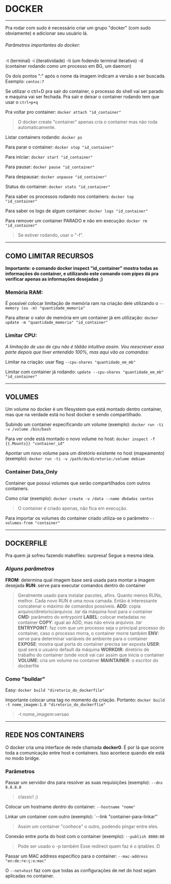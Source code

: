 # DOCKER

---

Pra rodar com sudo é necessário criar um grupo "docker" (com sudo obviamente) e adicionar seu usuário lá.

###### Parâmetros importantes do docker:
 
   -t (terminal)
   -i (iteratividade)
   -ti (um fodendo terminal iterativo)
   -d (container rodando como um processo em BG, um daemon)

Os dois pontos ":" após o nome da imagem indicam a versão a ser buscada. Exemplo: `centos:7`

Se utilizar o ctrl+D pra sair do container, o processo do shell vai ser parado e maquina vai ser fechada. Pra sair e deixar o container rodando tem que usar o `ctrl+p+q`

Pra voltar pro container: `docker attach "id_container"`

> O docker create "container" apenas cria o container mas não roda automaticamente.

Listar containers rodando: `docker ps`

Para parar o container: `docker stop "id_container"`

Para iniciar: `docker start "id_container"`

Para pausar: `docker pause "id_container"`

Para despausar: `docker unpause "id_container"`

Status do container: `docker stats "id_container"`

Para saber os processos rodando nos containers: `docker top "id_container"`

Para saber os logs de algum container: `docker logs "id_container"`

Para remover um container PARADO e não em execução: `docker rm "id_container"`

> Se estiver rodando, usar o "-f".

---

## COMO LIMITAR RECURSOS

**Importante: o comando docker inspect "id_container" mostra todas as informações do container, e utilizando este comando com pipes dá pra verificar apenas as informações desejadas ;)**

### Memória RAM:

É possível colocar limitação de memória ram na criação dele utilizando o `--memory (ou -m) "quantidade_memoria"`

Para alterar o valor de memória em um container já em utilização: `docker update -m "quantidade_memoria" "id_container"`

### Limitar CPU:

*A limitação de uso de cpu não é tããão intuitiva assim. Vou reescrever essa parte depois que tiver entendido 100%, mas aqui vão os comandos:*

Limitar na criação: usar flag `--cpu-shares "quantidade_em_mb"`

Limitar com container já rodando: `update --cpu-shares "quantidade_em_mb" "id_container"`

---

## VOLUMES

Um volume no docker é um filesystem que está montado dentro container, mas que na verdade está no host docker e sendo compartilhado.

Subindo um container especificando um volume (exemplo): `docker run -ti -v /volume /bin/bash`

Para ver onde está montado o novo volume no host: `docker inspect -f {{.Mounts}} "container_id"`

Apontar um novo volume para um diretório existente no host (mapeamento) (exemplo): `docker run -ti -v /path/do/diretorio:/volume debian`

### Container Data_Only

Container que possui volumes que serão compartilhados com outros containers.

Como criar (exemplo): `docker create -v /data --name dbdados centos`
> O container é criado apenas, não fica em execução.

Para importar os volumes do container criado utiliza-se o parâmetro `--volumes-from "container"`

---

## DOCKERFILE

Pra quem já sofreu fazendo makefiles: surpresa! Segue a mesma ideia.

### *Alguns parâmetros*

**FROM**: determina qual imagem base será usada para montar a imagem desejada
**RUN**: serve para executar comandos dentro do container
> Geralmente usado para instalar pacotes, afins.
> Quanto menos RUNs, melhor. Cada novo RUN é uma nova camada. Então é interessante concatenar o máximo de comandos possíveis.
**ADD**: copia arquivo/diretorio/arquivos *.tar* da máquina host para o container
**CMD**: parâmetro do entrypoint
**LABEL**: colocar metadatas no container
**COPY**: igual ao ADD, mas não envia arquivos *.tar*
**ENTRYPOINT**: faz com que um processo seja o principal processo do container, caso o processo morra, o container morre também
**ENV**: serve para determinar variáveis de ambiente para o container
**EXPOSE**: mostra qual porta do container precisa ser exposta
**USER**: qual será o usuário default da máquina
**WORKDIR**: diretório de trabalho do container (onde você vai cair assim que inicia o container
**VOLUME**: cria um volume no container
**MAINTAINER**: o escritor do dockerfile

### Como "buildar"

Easy: `docker build "diretorio_do_dockerfile"`

Importante colocar uma tag no momento da criação. Portanto: `docker build -t nome_imagem:1.0 "diretorio_do_dockerflie"`
> -t nome_imagem:versao

---

## REDE NOS CONTAINERS

O docker cria uma interface de rede chamada **docker0**. É por lá que ocorre toda a comunicação entre host e containers. Isso acontece quando ele está no modo bridge.

### Parâmetros

Passar um servidor dns para resolver as suas requisições (exemplo): `--dns 8.8.8.8`
> classic! ;)

Colocar um hostname *dentro* do container: `--hostname "nome"`

Linkar um container com outro (exemplo): `--link "container-para-linkar"´
> Assim um container "conhece" o outro, podendo pingar entre eles.

Conexão entre porta do host com o container (exemplo): `--publish 8080:80`
> Pode ser usado o -p também
> Esse redirect quem faz é o iptables :D

Passar um MAC address específico para o container: `--mac-address "en:de:re:ç:o:mac"`

O `--net=host` faz com que todas as configurações de net do host sejam aplicadas no container.
